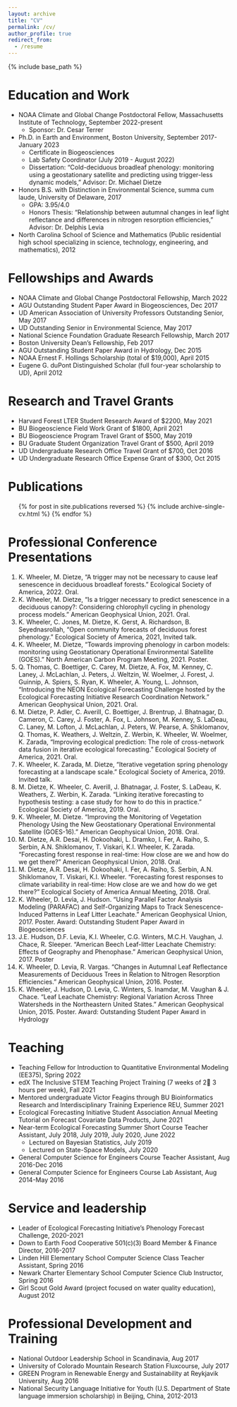 ```yaml
---
layout: archive
title: "CV"
permalink: /cv/
author_profile: true
redirect_from:
  - /resume
---
```


{% include base_path %}

Education and Work
======
* NOAA Climate and Global Change Postdoctoral Fellow, Massachusetts Institute of Technology, September 2022-present
    - Sponsor: Dr. Cesar Terrer
* Ph.D. in Earth and Environment, Boston University, September 2017-January 2023
    - Certificate in Biogeosciences
    - Lab Safety Coordinator (July 2019 - August 2022)
    - Dissertation: “Cold-deciduous broadleaf phenology: monitoring using a geostationary satellite and predicting using trigger-less dynamic models,” Advisor: Dr. Michael Dietze
* Honors B.S. with Distinction in Environmental Science, summa cum laude, University of Delaware, 2017
    - GPA: 3.95/4.0
    - Honors Thesis: “Relationship between autumnal changes in leaf light reflectance and differences in nitrogen resorption efficiencies,” Advisor: Dr. Delphis Levia 
* North Carolina School of Science and Mathematics (Public residential high school specializing in science, technology, engineering, and mathematics), 2012

  
Fellowships and Awards
======
* NOAA Climate and Global Change Postdoctoral Fellowship, March 2022
* AGU Outstanding Student Paper Award in Biogeosciences, Dec 2017
* UD American Association of University Professors Outstanding Senior, May 2017
* UD Outstanding Senior in Environmental Science, May 2017
* National Science Foundation Graduate Research Fellowship, March 2017
* Boston University Dean’s Fellowship, Feb 2017
* AGU Outstanding Student Paper Award in Hydrology, Dec 2015
* NOAA Ernest F. Hollings Scholarship (total of $19,000), April 2015
* Eugene G. duPont Distinguished Scholar (full four-year scholarship to UD), April 2012

Research and Travel Grants
======
* Harvard Forest LTER Student Research Award of $2200, May 2021
* BU Biogeoscience Field Work Grant of $1800, April 2021
* BU Biogeoscience Program Travel Grant of $500, May 2019
* BU Graduate Student Organization Travel Grant of $500, April 2019
* UD Undergraduate Research Office Travel Grant of $700, Oct 2016
* UD Undergraduate Research Office Expense Grant of $300, Oct 2015


Publications
======
  <ul>{% for post in site.publications reversed %}
    {% include archive-single-cv.html %}
  {% endfor %}</ul>
 
 
Professional Conference Presentations
======
1. K. Wheeler, M. Dietze, “A trigger may not be necessary to cause leaf senescence in deciduous broadleaf forests.” Ecological Society of America, 2022. Oral. 
2. K. Wheeler, M. Dietze, “Is a trigger necessary to predict senescence in a deciduous canopy?: Considering chlorophyll cycling in phenology process models.” American Geophysical Union, 2021. Oral. 
3. K. Wheeler, C. Jones, M. Dietze, K. Gerst, A. Richardson, B. Seyednasrollah, “Open community forecasts of deciduous forest phenology.” Ecological Society of America, 2021, Invited talk.
4. K. Wheeler, M. Dietze, “Towards improving phenology in carbon models: monitoring using Geostationary Operational Environmental Satellite (GOES).” North American Carbon Program Meeting, 2021. Poster.
5. Q. Thomas, C. Boettiger, C. Carey, M. Dietze, A. Fox, M. Kenney, C. Laney, J. McLachlan, J. Peters, J. Weltzin, W. Woelmer, J. Forest, J. Guinnip, A. Spiers, S. Ryan, K. Wheeler, A. Young, L. Johnson, “Introducing the NEON Ecological Forecasting Challenge hosted by the Ecological Forecasting Initiative Research Coordination Network.” American Geophysical Union, 2021. Oral. 
6. M. Dietze, P. Adler, C. Averill, C. Boettiger, J. Brentrup, J. Bhatnagar, D. Cameron, C. Carey, J. Foster, A. Fox, L. Johnson, M. Kenney, S. LaDeau, C. Laney, M. Lofton, J. McLachlan, J. Peters, W. Pearse, A. Shiklomanov, Q. Thomas, K. Weathers, J. Weltzin, Z. Werbin, K. Wheeler, W. Woelmer, K. Zarada, “Improving ecological prediction: The role of cross-network data fusion in iterative ecological forecasting.” Ecological Society of America, 2021. Oral. 
7. K. Wheeler, K. Zarada, M. Dietze, “Iterative vegetation spring phenology forecasting at a landscape scale.” Ecological Society of America, 2019. Invited talk. 
8. M. Dietze, K. Wheeler, C. Averill, J. Bhatnagar, J. Foster, S. LaDeau, K. Weathers, Z. Werbin, K. Zarada. “Linking iterative forecasting to hypothesis testing: a case study for how to do this in practice.” Ecological Society of America, 2019. Oral. 
9. K. Wheeler, M. Dietze. “Improving the Monitoring of Vegetation Phenology Using the New Geostationary Operational Environmental Satellite (GOES-16).” American Geophysical Union, 2018. Oral. 
10. M. Dietze, A.R. Desai, H. Dokoohaki, L. Dramko, I. Fer, A. Raiho, S. Serbin, A.N. Shiklomanov, T. Viskari, K.I. Wheeler, K. Zarada. “Forecasting forest response in real-time: How close are we and how do we get there?” American Geophysical Union, 2018. Oral. 
11. M. Dietze, A.R. Desai, H. Dokoohaki, I. Fer, A. Raiho, S. Serbin, A.N. Shiklomanov, T. Viskari, K.I. Wheeler. “Forecasting forest responses to climate variability in real-time: How close are we and how do we get there?” Ecological Society of America Annual Meeting, 2018. Oral. 
12. K. Wheeler, D. Levia, J. Hudson. “Using Parallel Factor Analysis Modeling (PARAFAC) and Self-Organizing Maps to Track Senescence-Induced Patterns in Leaf Litter Leachate.” American Geophysical Union, 2017. Poster.
Award: Outstanding Student Paper Award in Biogeosciences
13. J.E. Hudson, D.F. Levia, K.I. Wheeler, C.G. Winters, M.C.H. Vaughan, J. Chace, R. Sleeper. “American Beech Leaf-litter Leachate Chemistry: Effects of Geography and Phenophase.” American Geophysical Union, 2017. Poster
14. K. Wheeler, D. Levia, R. Vargas. “Changes in Autumnal Leaf Reflectance Measurements of Deciduous Trees in Relation to Nitrogen Resorption Efficiencies.” American Geophysical Union, 2016. Poster. 
15. K. Wheeler, J. Hudson, D. Levia, C. Winters, S. Inamdar, M. Vaughan & J. Chace. “Leaf Leachate Chemistry: Regional Variation Across Three Watersheds in the Northeastern United States.” American Geophysical Union, 2015. Poster. 
Award: Outstanding Student Paper Award in Hydrology 
  
Teaching
======
* Teaching Fellow for Introduction to Quantitative Environmental Modeling (EE375), Spring 2022
* edX The Inclusive STEM Teaching Project Training (7 weeks of 2 3 hours per week), Fall 2021
* Mentored undergraduate Victor Feagins through BU Bioinformatics Research and Interdisciplinary Training Experience REU, Summer 2021
* Ecological Forecasting Initiative Student Association Annual Meeting Tutorial on Forecast Covariate Data Products, June 2021
* Near-term Ecological Forecasting Summer Short Course Teacher Assistant, July 2018, July 2019, July 2020, June 2022
    - Lectured on Bayesian Statistics, July 2019
    - Lectured on State-Space Models, July 2020
* General Computer Science for Engineers Course Teacher Assistant, Aug 2016-Dec 2016
* General Computer Science for Engineers Course Lab Assistant, Aug 2014-May 2016

  
Service and leadership
======
* Leader of Ecological Forecasting Initiative’s Phenology Forecast Challenge, 2020-2021
* Down to Earth Food Cooperative 501(c)(3) Board Member & Finance Director, 2016-2017
* Linden Hill Elementary School Computer Science Class Teacher Assistant, Spring 2016
* Newark Charter Elementary School Computer Science Club Instructor, Spring 2016
* Girl Scout Gold Award (project focused on water quality education), August 2012


Professional Development and Training
======
* National Outdoor Leadership School in Scandinavia, Aug 2017
* University of Colorado Mountain Research Station Fluxcourse, July 2017
* GREEN Program in Renewable Energy and Sustainability at Reykjavik University, Aug 2016
* National Security Language Initiative for Youth (U.S. Department of State language immersion scholarship) in Beijing, China, 2012-2013

